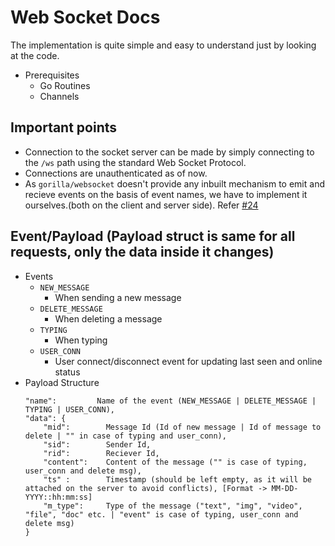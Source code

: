 # Web Socket Docs

The implementation is quite simple and easy to understand just by looking at the code. 
- Prerequisites 
  - Go Routines 
  - Channels

## Important points
- Connection to the socket server can be made by simply connecting to the ` /ws ` path using the standard Web Socket Protocol.
- Connections are unauthenticated as of now.
- As ` gorilla/websocket ` doesn't provide any inbuilt mechanism to emit and recieve events on the basis of event names, we have to implement it ourselves.(both on the client and server side). Refer [#24](https://github.com/omgupta1608/chatex/issues/24)

## Event/Payload (Payload struct is same for all requests, only the data inside it changes)
- Events
  - ` NEW_MESSAGE `
    - When sending a new message 
  - ` DELETE_MESSAGE `
    - When deleting a message
  - ` TYPING `
    - When typing
  - ` USER_CONN `
    - User connect/disconnect event for updating last seen and online status
- Payload Structure
  ```
  "name":         Name of the event (NEW_MESSAGE | DELETE_MESSAGE | TYPING | USER_CONN),
  "data": {
      "mid":        Message Id (Id of new message | Id of message to delete | "" in case of typing and user_conn),
      "sid":        Sender Id,
      "rid":        Reciever Id,
      "content":    Content of the message ("" is case of typing, user_conn and delete msg),
      "ts" :        Timestamp (should be left empty, as it will be attached on the server to avoid conflicts), [Format -> MM-DD-YYYY::hh:mm:ss]
      "m_type":     Type of the message ("text", "img", "video", "file", "doc" etc. | "event" is case of typing, user_conn and delete msg)
  }
  ```
